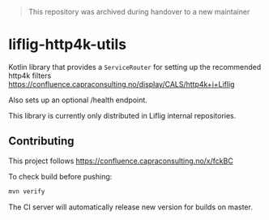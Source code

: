> This repository was archived during handover to a new maintainer
# liflig-http4k-utils

Kotlin library that provides a `ServiceRouter` for setting up the recommended http4k filters         
https://confluence.capraconsulting.no/display/CALS/http4k+i+Liflig

Also sets up an optional /health endpoint.


This library is currently only distributed in Liflig
internal repositories.

## Contributing

This project follows
https://confluence.capraconsulting.no/x/fckBC

To check build before pushing:

```bash
mvn verify
```

The CI server will automatically release new version for builds on master.